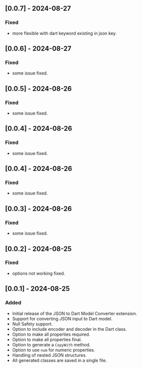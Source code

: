 ## [0.0.7] - 2024-08-27

### Fixed
- more flexible with dart keyword existing in json key.

## [0.0.6] - 2024-08-27

### Fixed
- some issue fixed.

## [0.0.5] - 2024-08-26

### Fixed
- some issue fixed.

## [0.0.4] - 2024-08-26

### Fixed
- some issue fixed.

## [0.0.4] - 2024-08-26

### Fixed
- some issue fixed.

## [0.0.3] - 2024-08-26

### Fixed
- some issue fixed.

## [0.0.2] - 2024-08-25

### Fixed
- options not working fixed.

## [0.0.1] - 2024-08-25

### Added
- Initial release of the JSON to Dart Model Converter extension.
- Support for converting JSON input to Dart model.
- Null Safety support.
- Option to include encoder and decoder in the Dart class.
- Option to make all properties required.
- Option to make all properties final.
- Option to generate a `CopyWith` method.
- Option to use `num` for numeric properties.
- Handling of nested JSON structures.
- All generated classes are saved in a single file.

